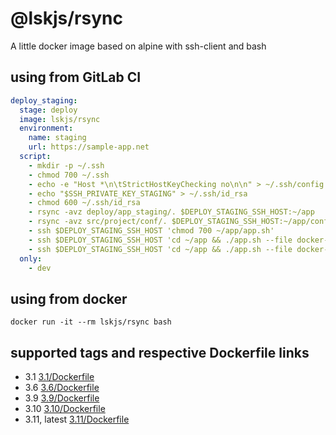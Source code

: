 # @lskjs/rsync

A little docker image based on alpine with ssh-client and bash

## using from GitLab CI

```yml
deploy_staging:
  stage: deploy
  image: lskjs/rsync
  environment:
    name: staging
    url: https://sample-app.net
  script:
    - mkdir -p ~/.ssh
    - chmod 700 ~/.ssh
    - echo -e "Host *\n\tStrictHostKeyChecking no\n\n" > ~/.ssh/config
    - echo "$SSH_PRIVATE_KEY_STAGING" > ~/.ssh/id_rsa
    - chmod 600 ~/.ssh/id_rsa
    - rsync -avz deploy/app_staging/. $DEPLOY_STAGING_SSH_HOST:~/app
    - rsync -avz src/project/conf/. $DEPLOY_STAGING_SSH_HOST:~/app/conf
    - ssh $DEPLOY_STAGING_SSH_HOST 'chmod 700 ~/app/app.sh'
    - ssh $DEPLOY_STAGING_SSH_HOST 'cd ~/app && ./app.sh --file docker-compose-staging.yml up'
    - ssh $DEPLOY_STAGING_SSH_HOST 'cd ~/app && ./app.sh --file docker-compose-staging.yml update'
  only:
    - dev
```

## using from docker

`docker run -it --rm lskjs/rsync bash`

## supported tags and respective Dockerfile links

- 3.1 [3.1/Dockerfile](https://github.com/lskjs/rsync/blob/master/3.1/Dockerfile)
- 3.6 [3.6/Dockerfile](https://github.com/lskjs/rsync/blob/master/3.6/Dockerfile)
- 3.9 [3.9/Dockerfile](https://github.com/lskjs/rsync/blob/master/3.9/Dockerfile)
- 3.10 [3.10/Dockerfile](https://github.com/lskjs/rsync/blob/master/3.10/Dockerfile)
- 3.11, latest [3.11/Dockerfile](https://github.com/lskjs/rsync/blob/master/3.11/Dockerfile)
